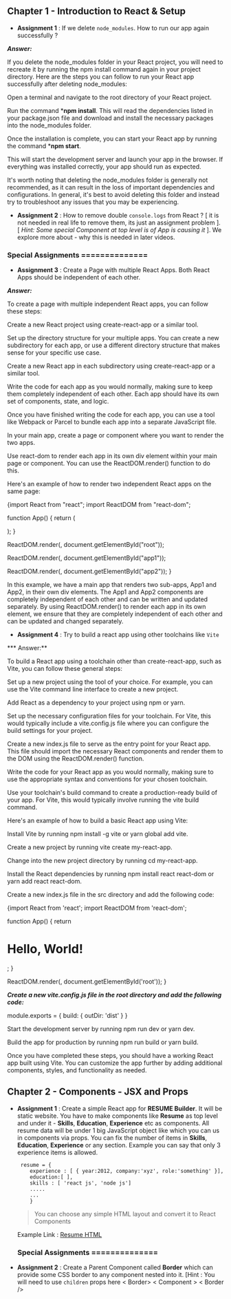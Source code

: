## Chapter 1 - Introduction to React & Setup

  
- **Assignment 1** : If we delete `node_modules`. How to run our app again successfully ?

***Answer:***

If you delete the node_modules folder in your React project, you will need to recreate it by running the npm install command again in your project directory. Here are the steps you can follow to run your React app successfully after deleting node_modules:

Open a terminal and navigate to the root directory of your React project.

Run the command ***npm install**. This will read the dependencies listed in your package.json file and download and install the necessary packages into the node_modules folder.

Once the installation is complete, you can start your React app by running the command ***npm start**.

This will start the development server and launch your app in the browser. If everything was installed correctly, your app should run as expected.

It's worth noting that deleting the node_modules folder is generally not recommended, as it can result in the loss of important dependencies and configurations. In general, it's best to avoid deleting this folder and instead try to troubleshoot any issues that you may be experiencing.






- **Assignment 2** : How to remove double `console.logs` from React ? [ it is not needed in real life to remove them, its just an assignment problem ].  [ *Hint: Some special Component at top level is of App is causing it* ]. We explore more about  - why this is needed in later videos.

### Special Assignments ==============

- **Assignment 3** : Create a Page with multiple React Apps. Both React Apps should be independent of each other.

***Answer:***

To create a page with multiple independent React apps, you can follow these steps:

Create a new React project using create-react-app or a similar tool.

Set up the directory structure for your multiple apps. You can create a new subdirectory for each app, or use a different directory structure that makes sense for your specific use case.

Create a new React app in each subdirectory using create-react-app or a similar tool.

Write the code for each app as you would normally, making sure to keep them completely independent of each other. Each app should have its own set of components, state, and logic.

Once you have finished writing the code for each app, you can use a tool like Webpack or Parcel to bundle each app into a separate JavaScript file.

In your main app, create a page or component where you want to render the two apps.

Use react-dom to render each app in its own div element within your main page or component. You can use the ReactDOM.render() function to do this.

Here's an example of how to render two independent React apps on the same page:

{import React from "react";
import ReactDOM from "react-dom";

function App() {
  return (
    <div>
      <div id="app1"></div>
      <div id="app2"></div>
    </div>
  );
}

ReactDOM.render(<App />, document.getElementById("root"));

ReactDOM.render(<App1 />, document.getElementById("app1"));

ReactDOM.render(<App2 />, document.getElementById("app2"));
}

In this example, we have a main app that renders two sub-apps, App1 and App2, in their own div elements. The App1 and App2 components are completely independent of each other and can be written and updated separately. By using ReactDOM.render() to render each app in its own element, we ensure that they are completely independent of each other and can be updated and changed separately.

- **Assignment 4** : Try to build a react app using other toolchains like `Vite`

*** Answer:**

To build a React app using a toolchain other than create-react-app, such as Vite, you can follow these general steps:

Set up a new project using the tool of your choice. For example, you can use the Vite command line interface to create a new project.

Add React as a dependency to your project using npm or yarn.

Set up the necessary configuration files for your toolchain. For Vite, this would typically include a vite.config.js file where you can configure the build settings for your project.

Create a new index.js file to serve as the entry point for your React app. This file should import the necessary React components and render them to the DOM using the ReactDOM.render() function.

Write the code for your React app as you would normally, making sure to use the appropriate syntax and conventions for your chosen toolchain.

Use your toolchain's build command to create a production-ready build of your app. For Vite, this would typically involve running the vite build command.

Here's an example of how to build a basic React app using Vite:

Install Vite by running npm install -g vite or yarn global add vite.

Create a new project by running vite create my-react-app.

Change into the new project directory by running cd my-react-app.

Install the React dependencies by running npm install react react-dom or yarn add react react-dom.

Create a new index.js file in the src directory and add the following code:

{import React from 'react';
import ReactDOM from 'react-dom';

function App() {
  return <h1>Hello, World!</h1>;
}

ReactDOM.render(<App />, document.getElementById('root'));
}

***Create a new vite.config.js file in the root directory and add the following code:***

module.exports = {
  build: {
    outDir: 'dist'
  }
}


Start the development server by running npm run dev or yarn dev.

Build the app for production by running npm run build or yarn build.

Once you have completed these steps, you should have a working React app built using Vite. You can customize the app further by adding additional components, styles, and functionality as needed.

## Chapter 2 -   Components - JSX and Props

 
- **Assignment 1** :  Create a simple React app for **RESUME Builder**. It will be static website. You have to make components like **Resume** as top level and under it - **Skills**, **Education**, **Experience** etc as components.  All resume data will be under 1 big JavaScript object like which you can us in components via props. You can fix the number of items in **Skills**, **Education**, **Experience** or any section. Example you can say that only 3 experience items is allowed.

  ``` 
   resume = {
      experience : [ { year:2012, company:'xyz', role:'something' }],
      education:[ ],
      skills : [ 'react js', 'node js']
      .....
      ...
      }
  ```

   > You can choose any simple HTML layout and convert it to React Components 
 
   Example Link : [ Resume HTML ](https://codepen.io/emzarts/pen/OXzmym)

  ### Special Assignments ==============

- **Assignment 2** : Create a Parent Component called **Border** which can provide some CSS border to any component nested into it. [Hint : You will need to use `children` props here
   < Border> 
         < Component > 
   < Border />
